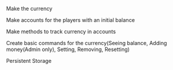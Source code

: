 Make the currency

Make accounts for the players with an initial balance

Make methods to track currency in accounts

Create basic commands for the currency(Seeing balance, Adding money(Admin only), Setting, Removing, Resetting)

Persistent Storage
